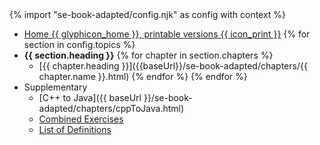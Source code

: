 <navigation>
{% import "se-book-adapted/config.njk" as config with context %}

* [Home {{ glyphicon_home }}, printable versions {{ icon_print }}]({{baseUrl}}/se-book-adapted/index.html)
{% for section in config.topics %}
* **{{ section.heading }}**
{% for chapter in section.chapters %}
  * [{{ chapter.heading }}]({{baseUrl}}/se-book-adapted/chapters/{{ chapter.name }}.html)
{% endfor %}
{% endfor %}
* Supplementary
  * [C++ to Java]({{ baseUrl }}/se-book-adapted/chapters/cppToJava.html)
  * [Combined Exercises](common/exercises.html)
  * [List of Definitions](common/definitions.html)

</navigation>